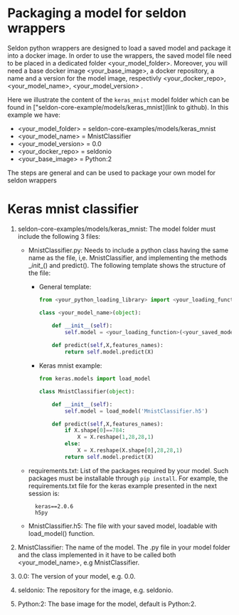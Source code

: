 # Packaging a model for seldon wrappers

Seldon python wrappers are designed to load a saved model and package it into a docker image. In order to use the wrappers, the saved model file need to be placed in a dedicated folder \<your_model_folder>. Moreover, you will need a base docker image  \<your_base_image>, a docker repository, a name and a version for the model image, respectivly  \<your_docker_repo>,  \<your_model_name>,  \<your_model_version> .

Here we illustrate the content of the ```keras_mnist``` model folder which can be found in ["seldon-core-example/models/keras_mnist](link to github). In this example we have:

* \<your_model_folder> = seldon-core-examples/models/keras_mnist
* \<your_model_name> = MnistClassifier
* \<your_model_version> = 0.0
* \<your_docker_repo> = seldonio
* \<your_base_image> = Python:2

The steps are general and can be used to package your own model for seldon wrappers

# Keras mnist classifier

1.  seldon-core-examples/models/keras_mnist:  The model folder must include the following 3 files:
    * MnistClassifier.py: Needs to include a python class having the same name as the file, i,e. MnistClassifier, and implementing the  methods \__init__()  and predict(). The following template shows the structure of the file:
        * General template:
            ```python
	        from <your_python_loading_library> import <your_loading_function>
            
            class <your_model_name>(object):

                def __init__(self):
                    self.model = <your_loading_function>(<your_saved_model>)
					  
                def predict(self,X,features_names):
                    return self.model.predict(X)
            ```
        * Keras mnist example:
            ```python
	        from keras.models import load_model
	    
            class MnistClassifier(object):
	    
                def __init__(self):
                    self.model = load_model('MnistClassifier.h5')
		    
                def predict(self,X,features_names):
                    if X.shape[0]==784:
                        X = X.reshape(1,28,28,1)
                    else:
                        X = X.reshape(X.shape[0],28,28,1)
                    return self.model.predict(X)
            ```
	
	* requirements.txt: List of the packages required by your model. Such packages must be installable through ```pip install```. For example,   the requirements.txt file for the keras example presented in the next session is:
	
		    keras==2.0.6 
		    h5py
 	    	
	* MnistClassifier.h5: The file with your saved model, loadable with load_model() function. 
	
2. MnistClassifier: The name of the model.  The .py file in your model folder and the class implemented in it have to be called both \<your_model_name>, e.g MnistClassifier.

3. 0.0: The version of your model, e.g.  0.0.

4. seldonio: The repository for the image, e.g. seldonio.

5. Python:2: The base image for the model, default is Python:2.
